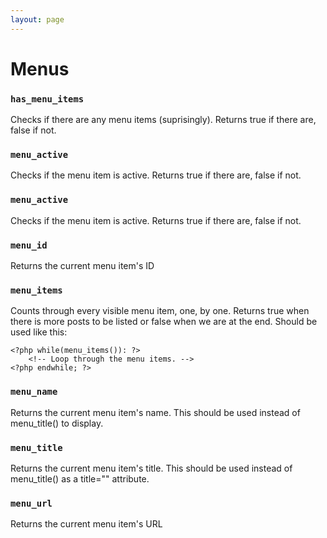 ```yaml
---
layout: page
---
```


# Menus

### `has_menu_items`

Checks if there are any menu items (suprisingly). Returns true if there are, false if not.

### `menu_active`

Checks if the menu item is active. Returns true if there are, false if not.

### `menu_active`

Checks if the menu item is active. Returns true if there are, false if not.

### `menu_id`

Returns the current menu item\'s ID

### `menu_items`

Counts through every visible menu item, one, by one. Returns true when there is more posts to be listed or false when we are at the end. Should be used like this:

	<?php while(menu_items()): ?>
		<!-- Loop through the menu items. -->
	<?php endwhile; ?>

### `menu_name`

Returns the current menu item\'s name. This should be used instead of menu_title() to display.

### `menu_title`

Returns the current menu item\'s title. This should be used instead of menu_title() as a title="" attribute.

### `menu_url`

Returns the current menu item\'s URL
